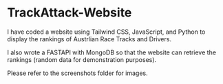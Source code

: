 # TrackAttack-Website

I have coded a website using Tailwind CSS, JavaScript, and Python to display the rankings of Austrlian Race Tracks and Drivers.

I also wrote a FASTAPI with MongoDB so that the website can retrieve the rankings (random data for demonstration purposes).

Please refer to the screenshots folder for images.